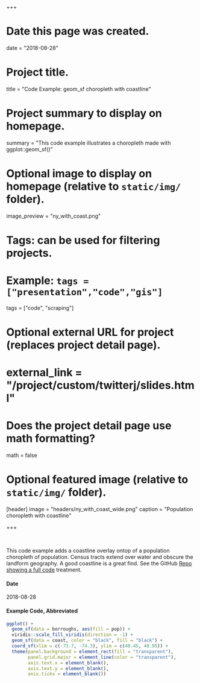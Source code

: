 +++
# Date this page was created.
date = "2018-08-28"

# Project title.
title = "Code Example:  geom_sf choropleth with coastline"

# Project summary to display on homepage.
summary = "This code example illustrates a choropleth made with ggplot::geom_sf()"

# Optional image to display on homepage (relative to `static/img/` folder).
image_preview = "ny_with_coast.png"

# Tags: can be used for filtering projects.
# Example: `tags = ["presentation","code","gis"]`
tags = ["code", "scraping"]

# Optional external URL for project (replaces project detail page).
# external_link = "/project/custom/twitterj/slides.html"

# Does the project detail page use math formatting?
math = false

# Optional featured image (relative to `static/img/` folder).
[header]
image = "headers/ny_with_coast_wide.png"
caption = "Population choropleth with coastline"

+++

&nbsp;

This code example adds a coastline overlay ontop of a population choropleth of population.  Census tracts extend over water and obscure the landform geography.  A good coastline is a great find.  See the GitHub [Repo showing a full code](https://github.com/libjohn/ben_g_nymap) treatment.


#### Date
2018-08-28

#### Example Code, Abbreviated

``` r
ggplot() +
  geom_sf(data = borroughs, aes(fill = pop)) +
  viridis::scale_fill_viridis(direction = -1) +
  geom_sf(data = coast, color = "black", fill = "black") +
  coord_sf(xlim = c(-73.7, -74.3), ylim = c(40.45, 40.95)) + 
  theme(panel.background = element_rect(fill = "transparent"), 
        panel.grid.major = element_line(color = "transparent"), 
        axis.text.x = element_blank(), 
        axis.text.y = element_blank(), 
        axis.ticks = element_blank())
```

